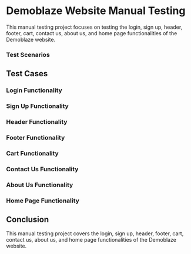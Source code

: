 # Demoblaze Website Manual Testing

This manual testing project focuses on testing the login, sign up, header, footer, cart, contact us, about us, and home page functionalities of the Demoblaze website.
### Test Scenarios
## Test Cases

### Login Functionality
### Sign Up Functionality
### Header Functionality
### Footer Functionality
### Cart Functionality
### Contact Us Functionality
### About Us Functionality
### Home Page Functionality

## Conclusion

This manual testing project covers the login, sign up, header, footer, cart, contact us, about us, and home page functionalities of the Demoblaze website. 

